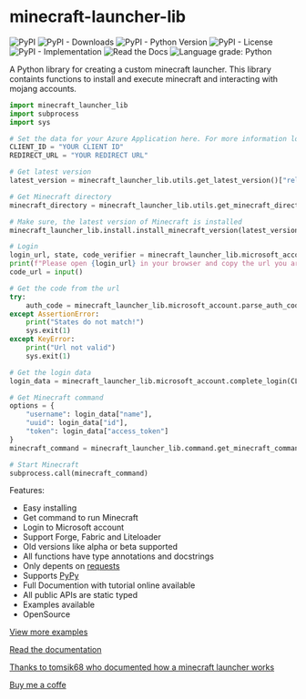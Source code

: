 # minecraft-launcher-lib

![PyPI](https://img.shields.io/pypi/v/minecraft-launcher-lib)
![PyPI - Downloads](https://img.shields.io/pypi/dm/minecraft-launcher-lib)
![PyPI - Python Version](https://img.shields.io/pypi/pyversions/minecraft-launcher-lib)
![PyPI - License](https://img.shields.io/pypi/l/minecraft-launcher-lib)
![PyPI - Implementation](https://img.shields.io/pypi/implementation/minecraft-launcher-lib)
![Read the Docs](https://img.shields.io/readthedocs/minecraft-launcher-lib)
![Language grade: Python](https://img.shields.io/lgtm/grade/python/g/JakobDev/minecraft-launcher-lib)


A Python library for creating a custom minecraft launcher. This library containts functions to install and execute minecraft and interacting with mojang accounts.

```python
import minecraft_launcher_lib
import subprocess
import sys

# Set the data for your Azure Application here. For more information look at the documentation.
CLIENT_ID = "YOUR CLIENT ID"
REDIRECT_URL = "YOUR REDIRECT URL"

# Get latest version
latest_version = minecraft_launcher_lib.utils.get_latest_version()["release"]

# Get Minecraft directory
minecraft_directory = minecraft_launcher_lib.utils.get_minecraft_directory()

# Make sure, the latest version of Minecraft is installed
minecraft_launcher_lib.install.install_minecraft_version(latest_version, minecraft_directory)

# Login
login_url, state, code_verifier = minecraft_launcher_lib.microsoft_account.get_login_data(CLIENT_ID, REDIRECT_URL)
print(f"Please open {login_url} in your browser and copy the url you are redirected into the prompt below.")
code_url = input()

# Get the code from the url
try:
    auth_code = minecraft_launcher_lib.microsoft_account.parse_auth_code_url(code_url, state)
except AssertionError:
    print("States do not match!")
    sys.exit(1)
except KeyError:
    print("Url not valid")
    sys.exit(1)

# Get the login data
login_data = minecraft_launcher_lib.microsoft_account.complete_login(CLIENT_ID, REDIRECT_URL, auth_code, code_verifier)

# Get Minecraft command
options = {
    "username": login_data["name"],
    "uuid": login_data["id"],
    "token": login_data["access_token"]
}
minecraft_command = minecraft_launcher_lib.command.get_minecraft_command(latest_version, minecraft_directory, options)

# Start Minecraft
subprocess.call(minecraft_command)
```

Features:
- Easy installing
- Get command to run Minecraft
- Login to Microsoft account
- Support Forge, Fabric and Liteloader
- Old versions like alpha or beta supported
- All functions have type annotations and docstrings
- Only depents on [requests](https://pypi.org/project/requests)
- Supports [PyPy](https://www.pypy.org)
- Full Documention with tutorial online available
- All public APIs are static typed
- Examples available
- OpenSource

[View more examples](https://gitlab.com/JakobDev/minecraft-launcher-lib/-/tree/master/examples)

[Read the documentation](https://minecraft-launcher-lib.readthedocs.io)

[Thanks to tomsik68 who documented how a minecraft launcher works](https://github.com/tomsik68/mclauncher-api/wiki)

[Buy me a coffe](https://ko-fi.com/jakobdev)
